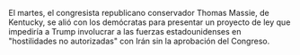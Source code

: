 El martes, el congresista republicano conservador Thomas Massie, de Kentucky, se alió con los demócratas para
presentar un proyecto de ley que impediría a Trump involucrar a las fuerzas estadounidenses en "hostilidades no autorizadas"
con Irán sin la aprobación del Congreso.

